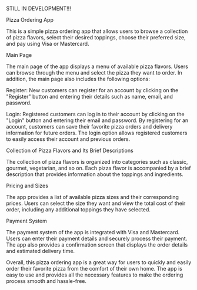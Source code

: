 STILL IN DEVELOPMENT!!!

Pizza Ordering App

This is a simple pizza ordering app that allows users to browse a collection of pizza flavors, select their desired toppings, choose their preferred size, and pay using Visa or Mastercard.

Main Page

The main page of the app displays a menu of available pizza flavors. Users can browse through the menu and select the pizza they want to order. In addition, the main page also includes the following options:

  Register: 
New customers can register for an account by clicking on the "Register" button and entering their details such as name, email, and password.

  Login: 
Registered customers can log in to their account by clicking on the "Login" button and entering their email and password.
By registering for an account, customers can save their favorite pizza orders and delivery information for future orders. The login option allows registered customers to easily access their account and previous orders.

Collection of Pizza Flavors and Its Brief Descriptions

The collection of pizza flavors is organized into categories such as classic, gourmet, vegetarian, and so on. Each pizza flavor is accompanied by a brief description that provides information about the toppings and ingredients.

Pricing and Sizes

The app provides a list of available pizza sizes and their corresponding prices. Users can select the size they want and view the total cost of their order, including any additional toppings they have selected.

Payment System

The payment system of the app is integrated with Visa and Mastercard. Users can enter their payment details and securely process their payment. The app also provides a confirmation screen that displays the order details and estimated delivery time.

Overall, this pizza ordering app is a great way for users to quickly and easily order their favorite pizza from the comfort of their own home. The app is easy to use and provides all the necessary features to make the ordering process smooth and hassle-free.
